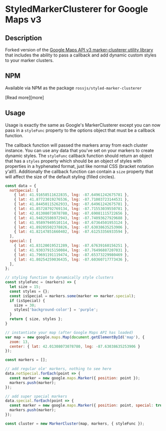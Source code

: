 StyledMarkerClusterer for Google Maps v3
==================================

## Description

Forked version of the [Google Maps API v3 marker-clusterer utility library](https://github.com/googlemaps/v3-utility-library/tree/master/markerclusterer) that includes the ability to pass a callback and add dynamic custom styles to your marker clusters.

## NPM

Available via NPM as the package `rossjs/styled-marker-clusterer`

[Read more][more]

## Usage

Usage is exactly the same as Google's MarkerClusterer except you can now pass in a `styleFunc` property to the options object that must be a callback function.

The callback function will passed the markers array from each cluster instance. You can use any data that you've set on your markers to create dynamic styles. The `styleFunc` callback function should return an object that has a `styles` property which should be an object of styles with properties in a hyphenated format, just like normal CSS (bracket notation y'all!). Additionally the callback function can contain a `size` property that will affect the size of the default styling (filled circles).

```js
const data = {
  notSpecial: [
    { lat: 41.91658511622835, lng: -87.64961242675781 },
    { lat: 41.87723019276536, lng: -87.71003723144531 },
    { lat: 41.84450115262933, lng: -87.64961242675781 },
    { lat: 41.85728792769134, lng: -87.71553039550781 },
    { lat: 42.01308073078780, lng: -87.69081115722656 },
    { lat: 41.94825586972943, lng: -87.74093627929688 },
    { lat: 41.95897949510114, lng: -87.67364501953124 },
    { lat: 41.89205502378826, lng: -87.63038635253906 },
    { lat: 41.82147851660402, lng: -87.61253356933594 },
  ],
  special: [
    { lat: 41.83120019521289, lng: -87.67639160156251 },
    { lat: 41.93037915150084, lng: -87.76496887207031 },
    { lat: 41.79691191119474, lng: -87.65373229980469 },
    { lat: 41.80254259036435, lng: -87.60360717773436 },
  ],
};

// styling function to dynamically style clusters
const styleFunc = (markers) => {
  let size = 15;
  const styles = {};
  const isSpecial = markers.some(marker => marker.special);
  if (isSpecial) {
    size = 30;
    styles['background-color'] = 'purple';
  }
  return { size, styles };
}

// instantiate your map (after Google Maps API has loaded)
var map = new google.maps.Map(document.getElementById('map'), {
  zoom: 13,
  center: { lat: 42.01308073078780, lng: -87.63038635253906 }
});

const markers = [];

// add regular ole' markers, nothing to see here
data.notSpecial.forEach(point => {
  const marker = new google.maps.Marker({ position: point });
  markers.push(marker);
});

// add super special markers
data.special.forEach(point => {
  const marker = new google.maps.Marker({ position: point, special: true });
  markers.push(marker);
});

const cluster = new MarkerCluster(map, markers, { styleFunc });

```
